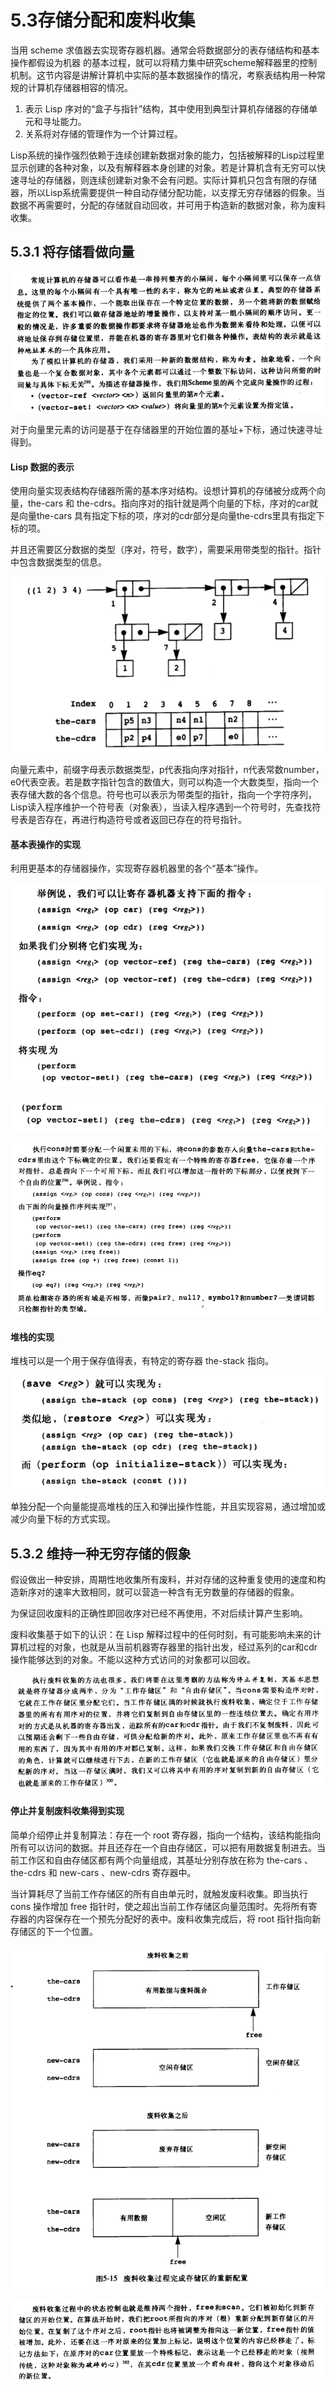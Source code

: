 # 5.3存储分配和废料收集

当用 scheme 求值器去实现寄存器机器。通常会将数据部分的表存储结构和基本操作都假设为机器 的基本过程，就可以将精力集中研究scheme解释器里的控制机制。这节内容是讲解计算机中实际的基本数据操作的情况，考察表结构用一种常规的计算机存储器相容的情况。

1. 表示 Lisp 序对的“盒子与指针”结构，其中使用到典型计算机存储器的存储单元和寻址能力。
2. 关系将对存储的管理作为一个计算过程。

Lisp系统的操作强烈依赖于连续创建新数据对象的能力，包括被解释的Lisp过程里显示创建的各种对象，以及有解释器本身创建的对象。若是计算机含有无穷可以快速寻址的存储器，则连续创建新对象不会有问题。实际计算机只包含有限的存储器，所以Lisp系统需要提供一种自动存储分配功能，以支撑无穷存储器的假象。当数据不再需要时，分配的存储就自动回收，并可用于构造新的数据对象，称为废料收集。

## 5.3.1 将存储看做向量

![image-20210201094817119](image-20210201094817119.png)

对于向量里元素的访问是基于在存储器里的开始位置的基址+下标，通过快速寻址得到。

#### Lisp 数据的表示

使用向量实现表结构存储器所需的基本序对结构。设想计算机的存储被分成两个向量，the-cars 和 the-cdrs。指向序对的指针就是两个向量的下标，序对的car就是向量the-cars 具有指定下标的项，序对的cdr部分是向量the-cdrs里具有指定下标的项。

并且还需要区分数据的类型（序对，符号，数字），需要采用带类型的指针。指针中包含数据类型的信息。

![image-20210201223532698](image-20210201223532698.png)

向量元素中，前缀字母表示数据类型，p代表指向序对指针，n代表常数number，e0代表空表。若是数字指针包含的数值大，则可以构造一个大数类型，指向一个表存储大数的各个信息。符号也可以表示为带类型的指针，指向一个字符序列，Lisp读入程序维护一个符号表（对象表），当读入程序遇到一个符号时，先查找符号表是否存在，再进行构造符号或者返回已存在的符号指针。

#### 基本表操作的实现

利用更基本的存储器操作，实现寄存器机器里的各个“基本”操作。

![image-20210201231419557](image-20210201231419557.png)

![image-20210201231431851](image-20210201231431851.png)

![image-20210201232021316](image-20210201232021316.png)

#### 堆栈的实现

堆栈可以是一个用于保存值得表，有特定的寄存器 the-stack 指向。

![image-20210201232218226](image-20210201232218226.png)

单独分配一个向量能提高堆栈的压入和弹出操作性能，并且实现容易，通过增加或减少向量下标的方式实现。

## 5.3.2 维持一种无穷存储的假象

假设做出一种安排，周期性地收集所有废料，并对存储的这种重复使用的速度和构造新序对的速率大致相同，就可以营造一种含有无穷数量的存储器的假象。

为保证回收废料的正确性即回收序对已经不再使用，不对后续计算产生影响。

废料收集基于如下的认识：在 Lisp 解释过程中的任何时刻，有可能影响未来的计算机过程的对象，也就是从当前机器寄存器里的指针出发，经过系列的car和cdr操作能够达到的对象。不能以这种方式访问的对象都可以回收。

![image-20210206230827707](5.3%E5%AD%98%E5%82%A8%E5%88%86%E9%85%8D%E4%B8%8E%E5%BA%9F%E6%96%99%E6%94%B6%E9%9B%86.assets/image-20210206230827707.png)

#### 停止并复制废料收集得到实现

简单介绍停止并复制算法：存在一个 root 寄存器，指向一个结构，该结构能指向所有可以访问的数据。并且还存在一个自由存储区，可以把有用数据复制进去。当前工作区和自由存储区都有两个向量组成，其基址分别存放在称为 the-cars 、the-cdrs 和 new-cars 、new-cdrs 寄存器中。

当计算耗尽了当前工作存储区的所有自由单元时，就触发废料收集。即当执行 cons 操作增加 free 指针时，使之超出当前工作存储区向量范围时。先将所有寄存器的内容保存在一个预先分配好的表中。废料收集完成后，将  root 指针指向新存储区的下一个位置。

![image-20210206232538996](5.3%E5%AD%98%E5%82%A8%E5%88%86%E9%85%8D%E4%B8%8E%E5%BA%9F%E6%96%99%E6%94%B6%E9%9B%86.assets/image-20210206232538996.png)

![image-20210207233004079](5.3%E5%AD%98%E5%82%A8%E5%88%86%E9%85%8D%E4%B8%8E%E5%BA%9F%E6%96%99%E6%94%B6%E9%9B%86.assets/image-20210207233004079.png)

































